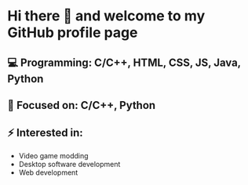 # Hi there 👋 and welcome to my GitHub profile page
## 💻 Programming: C/C++, HTML, CSS, JS, Java, Python
## 🔭 Focused on: C/C++, Python
## ⚡ Interested in:
- Video game modding
- Desktop software development
- Web development
<!--
**KonstantinosTourtsakis/KonstantinosTourtsakis** is a ✨ _special_ ✨ repository because its `README.md` (this file) appears on your GitHub profile.

Here are some ideas to get you started:

- 🔭 I’m currently working on ...
- 🌱 I’m currently learning ...
- 👯 I’m looking to collaborate on ...
- 🤔 I’m looking for help with ...
- 💬 Ask me about ...
- 📫 How to reach me: ...
- 😄 Pronouns: ...
- ⚡ Fun fact: ...
-->
